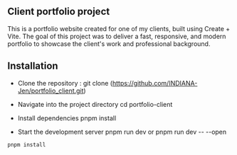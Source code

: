 ## Client portfolio project 

This is a portfolio website created for one of my clients, built using Create + Vite. The goal of this project was to deliver a fast, responsive, and modern portfolio to showcase the client's work and professional background.

## Installation 

- Clone the repository : 
git clone (https://github.com/INDIANA-Jen/portfolio_client.git)

- Navigate into the project directory
cd portfolio-client

- Install dependencies
pnpm install

- Start the development server
pnpm run dev or pnpm run dev -- --open

```
pnpm install

```








